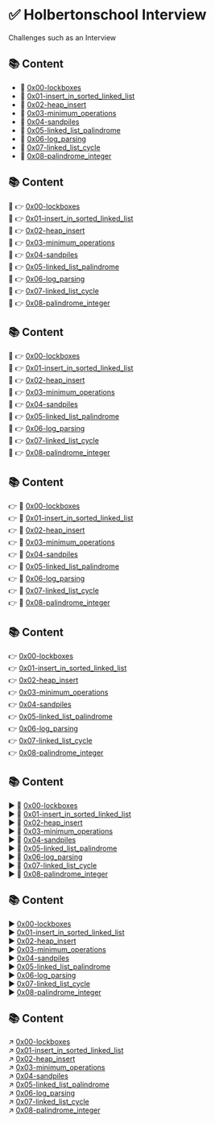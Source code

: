 # :white_check_mark: Holbertonschool Interview
Challenges such as an Interview

## :books: Content
- :bookmark_tabs: [0x00-lockboxes](0x00-lockboxes)
- :bookmark_tabs: [0x01-insert_in_sorted_linked_list](0x01-insert_in_sorted_linked_list)
- :bookmark_tabs: [0x02-heap_insert](0x02-heap_insert)
- :bookmark_tabs: [0x03-minimum_operations](0x03-minimum_operations)
- :bookmark_tabs: [0x04-sandpiles](0x04-sandpiles)
- :bookmark_tabs: [0x05-linked_list_palindrome](0x05-linked_list_palindrome)
- :bookmark_tabs: [0x06-log_parsing](0x06-log_parsing)
- :bookmark_tabs: [0x07-linked_list_cycle](0x07-linked_list_cycle)
- :bookmark_tabs: [0x08-palindrome_integer](0x08-palindrome_integer)

## :books: Content
:bookmark_tabs: :point_right: [0x00-lockboxes](0x00-lockboxes)  
:bookmark_tabs: :point_right: [0x01-insert_in_sorted_linked_list](0x01-insert_in_sorted_linked_list)  
:bookmark_tabs: :point_right: [0x02-heap_insert](0x02-heap_insert)  
:bookmark_tabs: :point_right: [0x03-minimum_operations](0x03-minimum_operations)  
:bookmark_tabs: :point_right: [0x04-sandpiles](0x04-sandpiles)  
:bookmark_tabs: :point_right: [0x05-linked_list_palindrome](0x05-linked_list_palindrome)  
:bookmark_tabs: :point_right: [0x06-log_parsing](0x06-log_parsing)  
:bookmark_tabs: :point_right: [0x07-linked_list_cycle](0x07-linked_list_cycle)  
:bookmark_tabs: :point_right: [0x08-palindrome_integer](0x08-palindrome_integer)  

## :books: Content
:bookmark_tabs: :point_right: [0x00-lockboxes](0x00-lockboxes)  
:bookmark_tabs: :point_right: [0x01-insert_in_sorted_linked_list](0x01-insert_in_sorted_linked_list)  
:bookmark_tabs: :point_right: [0x02-heap_insert](0x02-heap_insert)  
:bookmark_tabs: :point_right: [0x03-minimum_operations](0x03-minimum_operations)  
:bookmark_tabs: :point_right: [0x04-sandpiles](0x04-sandpiles)  
:bookmark_tabs: :point_right: [0x05-linked_list_palindrome](0x05-linked_list_palindrome)  
:bookmark_tabs: :point_right: [0x06-log_parsing](0x06-log_parsing)  
:bookmark_tabs: :point_right: [0x07-linked_list_cycle](0x07-linked_list_cycle)  
:bookmark_tabs: :point_right: [0x08-palindrome_integer](0x08-palindrome_integer)  

## :books: Content
:point_right: :bookmark_tabs: [0x00-lockboxes](0x00-lockboxes)  
:point_right: :bookmark_tabs: [0x01-insert_in_sorted_linked_list](0x01-insert_in_sorted_linked_list)  
:point_right: :bookmark_tabs: [0x02-heap_insert](0x02-heap_insert)  
:point_right: :bookmark_tabs: [0x03-minimum_operations](0x03-minimum_operations)  
:point_right: :bookmark_tabs: [0x04-sandpiles](0x04-sandpiles)  
:point_right: :bookmark_tabs: [0x05-linked_list_palindrome](0x05-linked_list_palindrome)  
:point_right: :bookmark_tabs: [0x06-log_parsing](0x06-log_parsing)  
:point_right: :bookmark_tabs: [0x07-linked_list_cycle](0x07-linked_list_cycle)  
:point_right: :bookmark_tabs: [0x08-palindrome_integer](0x08-palindrome_integer)  

## :books: Content
:point_right: [0x00-lockboxes](0x00-lockboxes)  
:point_right: [0x01-insert_in_sorted_linked_list](0x01-insert_in_sorted_linked_list)  
:point_right: [0x02-heap_insert](0x02-heap_insert)  
:point_right: [0x03-minimum_operations](0x03-minimum_operations)  
:point_right: [0x04-sandpiles](0x04-sandpiles)  
:point_right: [0x05-linked_list_palindrome](0x05-linked_list_palindrome)  
:point_right: [0x06-log_parsing](0x06-log_parsing)  
:point_right: [0x07-linked_list_cycle](0x07-linked_list_cycle)  
:point_right: [0x08-palindrome_integer](0x08-palindrome_integer)  

## :books: Content
:arrow_forward: :bookmark_tabs: [0x00-lockboxes](0x00-lockboxes)  
:arrow_forward: :bookmark_tabs: [0x01-insert_in_sorted_linked_list](0x01-insert_in_sorted_linked_list)  
:arrow_forward: :bookmark_tabs: [0x02-heap_insert](0x02-heap_insert)  
:arrow_forward: :bookmark_tabs: [0x03-minimum_operations](0x03-minimum_operations)  
:arrow_forward: :bookmark_tabs: [0x04-sandpiles](0x04-sandpiles)  
:arrow_forward: :bookmark_tabs: [0x05-linked_list_palindrome](0x05-linked_list_palindrome)  
:arrow_forward: :bookmark_tabs: [0x06-log_parsing](0x06-log_parsing)  
:arrow_forward: :bookmark_tabs: [0x07-linked_list_cycle](0x07-linked_list_cycle)  
:arrow_forward: :bookmark_tabs: [0x08-palindrome_integer](0x08-palindrome_integer)  

## :books: Content
:arrow_forward: [0x00-lockboxes](0x00-lockboxes)  
:arrow_forward: [0x01-insert_in_sorted_linked_list](0x01-insert_in_sorted_linked_list)  
:arrow_forward: [0x02-heap_insert](0x02-heap_insert)  
:arrow_forward: [0x03-minimum_operations](0x03-minimum_operations)  
:arrow_forward: [0x04-sandpiles](0x04-sandpiles)  
:arrow_forward: [0x05-linked_list_palindrome](0x05-linked_list_palindrome)  
:arrow_forward: [0x06-log_parsing](0x06-log_parsing)  
:arrow_forward: [0x07-linked_list_cycle](0x07-linked_list_cycle)  
:arrow_forward: [0x08-palindrome_integer](0x08-palindrome_integer)  

## :books: Content
:arrow_upper_right: [0x00-lockboxes](0x00-lockboxes)  
:arrow_upper_right: [0x01-insert_in_sorted_linked_list](0x01-insert_in_sorted_linked_list)  
:arrow_upper_right: [0x02-heap_insert](0x02-heap_insert)  
:arrow_upper_right: [0x03-minimum_operations](0x03-minimum_operations)  
:arrow_upper_right: [0x04-sandpiles](0x04-sandpiles)  
:arrow_upper_right: [0x05-linked_list_palindrome](0x05-linked_list_palindrome)  
:arrow_upper_right: [0x06-log_parsing](0x06-log_parsing)  
:arrow_upper_right: [0x07-linked_list_cycle](0x07-linked_list_cycle)  
:arrow_upper_right: [0x08-palindrome_integer](0x08-palindrome_integer)  
